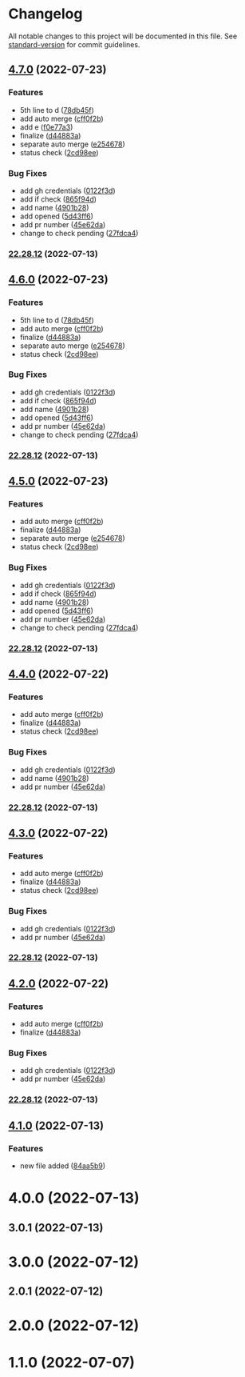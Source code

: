 # Changelog

All notable changes to this project will be documented in this file. See [standard-version](https://github.com/conventional-changelog/standard-version) for commit guidelines.

## [4.7.0](https://github.com/TorahitoYamashita/cicd_test/compare/v4.1.0...v4.7.0) (2022-07-23)


### Features

* 5th line to d ([78db45f](https://github.com/TorahitoYamashita/cicd_test/commit/78db45fb4b1e5552bb2be9a60b31039cb46616f9))
* add auto merge ([cff0f2b](https://github.com/TorahitoYamashita/cicd_test/commit/cff0f2b520d762604b9e6823f7023f42d07250e5))
* add e ([f0e77a3](https://github.com/TorahitoYamashita/cicd_test/commit/f0e77a3020c4a56f1b3ed29db6150c8051fb453d))
* finalize ([d44883a](https://github.com/TorahitoYamashita/cicd_test/commit/d44883a7711918b225d5af3f17d219e63ef142f7))
* separate auto merge ([e254678](https://github.com/TorahitoYamashita/cicd_test/commit/e254678808198e3af169bec0fbf921b876e43625))
* status check ([2cd98ee](https://github.com/TorahitoYamashita/cicd_test/commit/2cd98eef2b8e0d388087169979607418318db694))


### Bug Fixes

* add gh credentials ([0122f3d](https://github.com/TorahitoYamashita/cicd_test/commit/0122f3d235dc7d416f5101a8a2f7b5de6f88c823))
* add if check ([865f94d](https://github.com/TorahitoYamashita/cicd_test/commit/865f94dba8fda086866d883d5c34a3499ff2ceee))
* add name ([4901b28](https://github.com/TorahitoYamashita/cicd_test/commit/4901b289573837df1b5f0bc9ea5572a074b84e46))
* add opened ([5d43ff6](https://github.com/TorahitoYamashita/cicd_test/commit/5d43ff69426db571990f33ea8c05282a284a59ba))
* add pr number ([45e62da](https://github.com/TorahitoYamashita/cicd_test/commit/45e62dac3f1000438306bfb1ed37178cc23aeb0d))
* change to check pending ([27fdca4](https://github.com/TorahitoYamashita/cicd_test/commit/27fdca479fe77d759b6c517137cb83967764dab4))

### [22.28.12](https://github.com/TorahitoYamashita/cicd_test/compare/v22.28.10...v22.28.12) (2022-07-13)

## [4.6.0](https://github.com/TorahitoYamashita/cicd_test/compare/v4.1.0...v4.6.0) (2022-07-23)


### Features

* 5th line to d ([78db45f](https://github.com/TorahitoYamashita/cicd_test/commit/78db45fb4b1e5552bb2be9a60b31039cb46616f9))
* add auto merge ([cff0f2b](https://github.com/TorahitoYamashita/cicd_test/commit/cff0f2b520d762604b9e6823f7023f42d07250e5))
* finalize ([d44883a](https://github.com/TorahitoYamashita/cicd_test/commit/d44883a7711918b225d5af3f17d219e63ef142f7))
* separate auto merge ([e254678](https://github.com/TorahitoYamashita/cicd_test/commit/e254678808198e3af169bec0fbf921b876e43625))
* status check ([2cd98ee](https://github.com/TorahitoYamashita/cicd_test/commit/2cd98eef2b8e0d388087169979607418318db694))


### Bug Fixes

* add gh credentials ([0122f3d](https://github.com/TorahitoYamashita/cicd_test/commit/0122f3d235dc7d416f5101a8a2f7b5de6f88c823))
* add if check ([865f94d](https://github.com/TorahitoYamashita/cicd_test/commit/865f94dba8fda086866d883d5c34a3499ff2ceee))
* add name ([4901b28](https://github.com/TorahitoYamashita/cicd_test/commit/4901b289573837df1b5f0bc9ea5572a074b84e46))
* add opened ([5d43ff6](https://github.com/TorahitoYamashita/cicd_test/commit/5d43ff69426db571990f33ea8c05282a284a59ba))
* add pr number ([45e62da](https://github.com/TorahitoYamashita/cicd_test/commit/45e62dac3f1000438306bfb1ed37178cc23aeb0d))
* change to check pending ([27fdca4](https://github.com/TorahitoYamashita/cicd_test/commit/27fdca479fe77d759b6c517137cb83967764dab4))

### [22.28.12](https://github.com/TorahitoYamashita/cicd_test/compare/v22.28.10...v22.28.12) (2022-07-13)

## [4.5.0](https://github.com/TorahitoYamashita/cicd_test/compare/v4.1.0...v4.5.0) (2022-07-23)


### Features

* add auto merge ([cff0f2b](https://github.com/TorahitoYamashita/cicd_test/commit/cff0f2b520d762604b9e6823f7023f42d07250e5))
* finalize ([d44883a](https://github.com/TorahitoYamashita/cicd_test/commit/d44883a7711918b225d5af3f17d219e63ef142f7))
* separate auto merge ([e254678](https://github.com/TorahitoYamashita/cicd_test/commit/e254678808198e3af169bec0fbf921b876e43625))
* status check ([2cd98ee](https://github.com/TorahitoYamashita/cicd_test/commit/2cd98eef2b8e0d388087169979607418318db694))


### Bug Fixes

* add gh credentials ([0122f3d](https://github.com/TorahitoYamashita/cicd_test/commit/0122f3d235dc7d416f5101a8a2f7b5de6f88c823))
* add if check ([865f94d](https://github.com/TorahitoYamashita/cicd_test/commit/865f94dba8fda086866d883d5c34a3499ff2ceee))
* add name ([4901b28](https://github.com/TorahitoYamashita/cicd_test/commit/4901b289573837df1b5f0bc9ea5572a074b84e46))
* add opened ([5d43ff6](https://github.com/TorahitoYamashita/cicd_test/commit/5d43ff69426db571990f33ea8c05282a284a59ba))
* add pr number ([45e62da](https://github.com/TorahitoYamashita/cicd_test/commit/45e62dac3f1000438306bfb1ed37178cc23aeb0d))
* change to check pending ([27fdca4](https://github.com/TorahitoYamashita/cicd_test/commit/27fdca479fe77d759b6c517137cb83967764dab4))

### [22.28.12](https://github.com/TorahitoYamashita/cicd_test/compare/v22.28.10...v22.28.12) (2022-07-13)

## [4.4.0](https://github.com/TorahitoYamashita/cicd_test/compare/v4.1.0...v4.4.0) (2022-07-22)


### Features

* add auto merge ([cff0f2b](https://github.com/TorahitoYamashita/cicd_test/commit/cff0f2b520d762604b9e6823f7023f42d07250e5))
* finalize ([d44883a](https://github.com/TorahitoYamashita/cicd_test/commit/d44883a7711918b225d5af3f17d219e63ef142f7))
* status check ([2cd98ee](https://github.com/TorahitoYamashita/cicd_test/commit/2cd98eef2b8e0d388087169979607418318db694))


### Bug Fixes

* add gh credentials ([0122f3d](https://github.com/TorahitoYamashita/cicd_test/commit/0122f3d235dc7d416f5101a8a2f7b5de6f88c823))
* add name ([4901b28](https://github.com/TorahitoYamashita/cicd_test/commit/4901b289573837df1b5f0bc9ea5572a074b84e46))
* add pr number ([45e62da](https://github.com/TorahitoYamashita/cicd_test/commit/45e62dac3f1000438306bfb1ed37178cc23aeb0d))

### [22.28.12](https://github.com/TorahitoYamashita/cicd_test/compare/v22.28.10...v22.28.12) (2022-07-13)

## [4.3.0](https://github.com/TorahitoYamashita/cicd_test/compare/v4.1.0...v4.3.0) (2022-07-22)


### Features

* add auto merge ([cff0f2b](https://github.com/TorahitoYamashita/cicd_test/commit/cff0f2b520d762604b9e6823f7023f42d07250e5))
* finalize ([d44883a](https://github.com/TorahitoYamashita/cicd_test/commit/d44883a7711918b225d5af3f17d219e63ef142f7))
* status check ([2cd98ee](https://github.com/TorahitoYamashita/cicd_test/commit/2cd98eef2b8e0d388087169979607418318db694))


### Bug Fixes

* add gh credentials ([0122f3d](https://github.com/TorahitoYamashita/cicd_test/commit/0122f3d235dc7d416f5101a8a2f7b5de6f88c823))
* add pr number ([45e62da](https://github.com/TorahitoYamashita/cicd_test/commit/45e62dac3f1000438306bfb1ed37178cc23aeb0d))

### [22.28.12](https://github.com/TorahitoYamashita/cicd_test/compare/v22.28.10...v22.28.12) (2022-07-13)

## [4.2.0](https://github.com/TorahitoYamashita/cicd_test/compare/v4.1.0...v4.2.0) (2022-07-22)


### Features

* add auto merge ([cff0f2b](https://github.com/TorahitoYamashita/cicd_test/commit/cff0f2b520d762604b9e6823f7023f42d07250e5))
* finalize ([d44883a](https://github.com/TorahitoYamashita/cicd_test/commit/d44883a7711918b225d5af3f17d219e63ef142f7))


### Bug Fixes

* add gh credentials ([0122f3d](https://github.com/TorahitoYamashita/cicd_test/commit/0122f3d235dc7d416f5101a8a2f7b5de6f88c823))
* add pr number ([45e62da](https://github.com/TorahitoYamashita/cicd_test/commit/45e62dac3f1000438306bfb1ed37178cc23aeb0d))

### [22.28.12](https://github.com/TorahitoYamashita/cicd_test/compare/v22.28.10...v22.28.12) (2022-07-13)

## [4.1.0](https://github.com/TorahitoYamashita/cicd_test/compare/v22.28.10...v4.1.0) (2022-07-13)


### Features

* new file added ([84aa5b9](https://github.com/TorahitoYamashita/cicd_test/commit/84aa5b9e806d535fc6d5bbf0fa612030aafab2fa))

# 4.0.0 (2022-07-13)



## 3.0.1 (2022-07-13)



# 3.0.0 (2022-07-12)



## 2.0.1 (2022-07-12)



# 2.0.0 (2022-07-12)



# 1.1.0 (2022-07-07)
